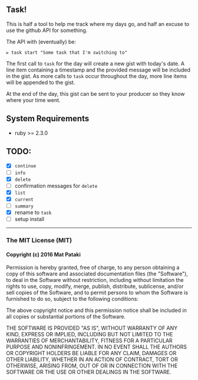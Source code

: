 ## Task!

This is half a tool to help me track where my days go, and half an excuse to use the github API for something.

The API with (eventually) be:
```shell
⫸ task start "Some task that I'm switching to"
```
The first call to `task` for the day will create a new gist with today's date. A line item containing a timestamp and the provided message will be included in the gist. As more calls to `task` occur throughout the day, more line items will be appended to the gist.

At the end of the day, this gist can be sent to your producer so they know where your time went.

## System Requirements

- ruby >= 2.3.0

## TODO:

- [x] `continue`
- [ ] `info`
- [x] `delete`
- [ ] confirmation messages for `delete`
- [x] `list`
- [x] `current`
- [ ] `summary`
- [x] rename to `task`
- [ ] setup install

--------------------

### The MIT License (MIT)
#### Copyright (c) 2016 Mat Pataki

Permission is hereby granted, free of charge, to any person obtaining a copy of this software and associated documentation files (the "Software"), to deal in the Software without restriction, including without limitation the rights to use, copy, modify, merge, publish, distribute, sublicense, and/or sell copies of the Software, and to permit persons to whom the Software is furnished to do so, subject to the following conditions:

The above copyright notice and this permission notice shall be included in all copies or substantial portions of the Software.

THE SOFTWARE IS PROVIDED "AS IS", WITHOUT WARRANTY OF ANY KIND, EXPRESS OR IMPLIED, INCLUDING BUT NOT LIMITED TO THE WARRANTIES OF MERCHANTABILITY, FITNESS FOR A PARTICULAR PURPOSE AND NONINFRINGEMENT. IN NO EVENT SHALL THE AUTHORS OR COPYRIGHT HOLDERS BE LIABLE FOR ANY CLAIM, DAMAGES OR OTHER LIABILITY, WHETHER IN AN ACTION OF CONTRACT, TORT OR OTHERWISE, ARISING FROM, OUT OF OR IN CONNECTION WITH THE SOFTWARE OR THE USE OR OTHER DEALINGS IN THE SOFTWARE.
